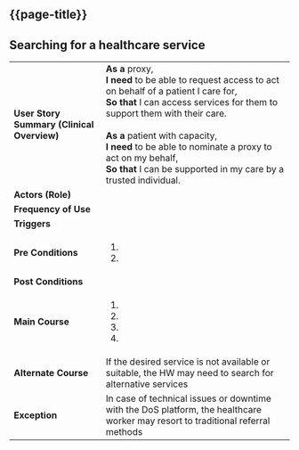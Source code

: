 ## {{page-title}}

## Searching for a healthcare service

<table class="assets" title="PDS Use Case 1">

</tr><tr>
<td><strong>User Story Summary (Clinical Overview)</strong></td><td><strong>As a</strong> proxy,<br><strong>I need</strong> to be able to request access to act on behalf of a patient I care for,<br><strong>So that</strong> I can access services for them to support them with their care.<br><br>
<strong>As a</strong> patient with capacity,<br><strong>I need</strong> to be able to nominate a proxy to act on my behalf,<br><strong>So that</strong> I can be supported in my care by a trusted individual.</td>
</tr><tr>
<td><strong>Actors (Role)</strong></td><td></td></tr><tr><td><strong>Frequency of Use</strong></td><td></td>
</tr><tr>
<td><strong>Triggers</strong></td><td></td>
</tr><tr>
<td><strong>Pre Conditions</strong></td><td><ol><li></li><li></li></ol></td></tr><tr><td><strong>Post Conditions</strong></td><td></td>
</tr><tr>
<td><strong>Main Course</strong></td><td><ol><li></li><li></li><li></li><li></li></ol></td>
</tr><tr>
<td><strong>Alternate Course</strong></td><td>If the desired service is not available or suitable, the HW may need to search for alternative services</td></tr><tr><td><strong>Exception</strong></td><td>In case of technical issues or downtime with the DoS platform, the healthcare worker may resort to traditional referral methods</td>
</tr></tbody></table>
<br>